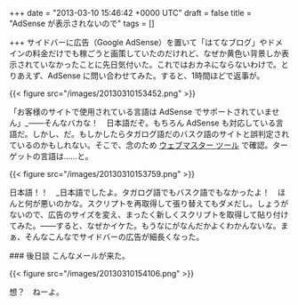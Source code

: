 
+++
date = "2013-03-10 15:46:42 +0000 UTC"
draft = false
title = "AdSense が表示されないので"
tags = []

+++
サイドバーに広告（Google AdSense）を置いて「はてなブログ」やドメインの料金だけでも稼ごうと画策していたのだけれど、なぜか黄色い背景しか表示されていなかったことに先日気付いた。これではおカネにならないわけで。とりあえず、AdSense に問い合わせてみた。すると、1時間ほどで返事が。

{{< figure src="/images/20130310153452.png"  >}}

「お客様のサイトで使用されている言語は AdSense でサポートされていません」_――そんなバカな！　日本語だぞ。もちろん AdSense も対応している言語だ。しかし、だ。もしかしたらタガログ語だのバスク語のサイトと誤判定されているのかもしれない。そこで、念のため <a href="https://www.google.com/webmasters/tools/home?hl=ja">ウェブマスター ツール</a> で確認。ターゲットの言語は……と。

{{< figure src="/images/20130310153759.png"  >}}

日本語！！　_日本語でしたよ。タガログ語でもバスク語でもなかったよ！　ほんと何が悪いのかな。スクリプトを再取得して張り替えてもダメだし。しょうがないので、広告のサイズを変え、まったく新しくスクリプトを取得して貼り付けてみた。――すると、なぜかイケた。もうなにがなんだかよくわかんないな。まぁ、そんなこんなでサイドバーの広告が細長くなった。

<div class="section">
    ### 後日談
    こんなメールが来た。

{{< figure src="/images/20130310154106.png"  >}}

想？　ねーよ。

</div>

